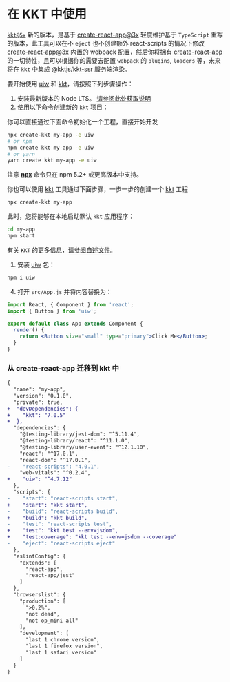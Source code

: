 在 KKT 中使用
===

[`kkt@5x`](https://github.com/kktjs/kkt) 新的版本，是基于 [create-react-app@3x](https://github.com/facebook/create-react-app) 轻度维护基于 `TypeScript` 重写的版本，此工具可以在不 `eject` 也不创建额外 react-scripts 的情况下修改 [create-react-app@3x](https://github.com/facebook/create-react-app) 内置的 webpack 配置，然后你将拥有 [create-react-app](https://github.com/facebook/create-react-app) 的一切特性，且可以根据你的需要去配置 `webpack` 的 `plugins`, `loaders` 等，未来将在 `kkt` 中集成 [@kktjs/kkt-ssr](https://github.com/kktjs/kkt-ssr) 服务端渲染。

要开始使用 [uiw](https://github.com/uiwjs/uiw) 和 [kkt](https://github.com/kktjs/kkt)，请按照下列步骤操作：

1. 安装最新版本的 Node LTS。 [请参阅此处获取说明](https://docs.npmjs.com/getting-started/installing-node)
2. 使用以下命令创建新的 `kkt` 项目：

你可以直接通过下面命令初始化一个工程，直接开始开发

```bash
npx create-kkt my-app -e uiw
# or npm
npm create kkt my-app -e uiw
# or yarn
yarn create kkt my-app -e uiw
```

注意 [**npx**](https://github.com/npm/npm/releases/tag/v5.2.0) 命令只在 npm 5.2+ 或更高版本中支持。

你也可以使用 [kkt](https://github.com/kktjs/kkt) 工具通过下面步骤，一步一步的创建一个 [kkt](https://github.com/kktjs/kkt) 工程

```bash
npx create-kkt my-app
```

此时，您将能够在本地启动默认 `kkt` 应用程序：

```bash
cd my-app
npm start
```

有关 `KKT` 的更多信息，[请参阅自述文件](https://github.com/kktjs/kkt)。

1. 安装 [uiw](https://github.com/uiwjs/uiw) 包：

```bash
npm i uiw
```

4. 打开 `src/App.js` 并将内容替换为：

```jsx
import React, { Component } from 'react';
import { Button } from 'uiw';

export default class App extends Component {
  render() {
    return <Button size="small" type="primary">Click Me</Button>;
  }
}
```

### 从 create-react-app 迁移到 kkt 中

```diff
{
  "name": "my-app",
  "version": "0.1.0",
  "private": true,
+  "devDependencies": {
+    "kkt": "7.0.5"
+  },
  "dependencies": {
    "@testing-library/jest-dom": "^5.11.4",
    "@testing-library/react": "^11.1.0",
    "@testing-library/user-event": "^12.1.10",
    "react": "^17.0.1",
    "react-dom": "^17.0.1",
-    "react-scripts": "4.0.1",
    "web-vitals": "^0.2.4",
+    "uiw": "^4.7.12"
  },
  "scripts": {
-    "start": "react-scripts start",
+    "start": "kkt start",
-    "build": "react-scripts build",
+    "build": "kkt build",
-    "test": "react-scripts test",
+    "test": "kkt test --env=jsdom",
+    "test:coverage": "kkt test --env=jsdom --coverage"
-    "eject": "react-scripts eject"
  },
  "eslintConfig": {
    "extends": [
      "react-app",
      "react-app/jest"
    ]
  },
  "browserslist": {
    "production": [
      ">0.2%",
      "not dead",
      "not op_mini all"
    ],
    "development": [
      "last 1 chrome version",
      "last 1 firefox version",
      "last 1 safari version"
    ]
  }
}
```
